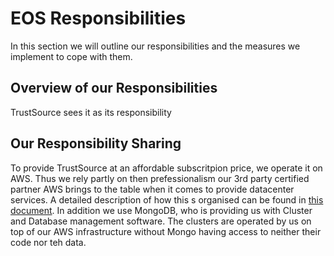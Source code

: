 # EOS Responsibilities

In this section we will outline our responsibilities and the measures we implement to cope with them. 

## Overview of our Responsibilities

TrustSource sees it as its responsibility 

## Our Responsibility Sharing

To provide TrustSource at an affordable subscritpion price, we operate it on AWS. Thus we rely partly on then prefessionalism our 3rd party certified partner AWS brings to the table when it comes to provide datacenter services. A detailed description of how this s organised can be found in [this document](!https://).
In addition we use MongoDB, who is providing us with Cluster and Database management software. The clusters are operated by us on top of our AWS infrastructure without Mongo having access to neither their code nor teh data.